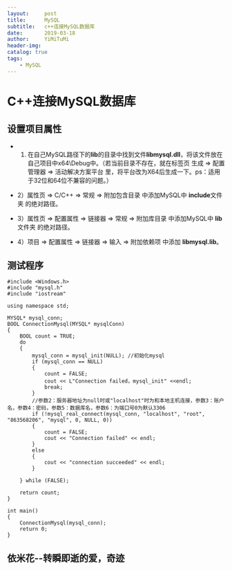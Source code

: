 ```yaml
---
layout:     post
title:      MySQL
subtitle:   c++连接MySQL数据库
date:       2019-03-18
author:     YiMiTuMi
header-img: 
catalog: true
tags:
    - MySQL
---
```


# C++连接MySQL数据库
## 设置项目属性

* 1) 在自己MySQL路径下的**lib**的目录中找到文件**libmysql.dll**，将该文件放在自己项目中x64\Debug中。（若当前目录不存在，就在标签页 生成 => 配置管理器 => 活动解决方案平台 里，将平台改为X64后生成一下。ps：适用于32位和64位不兼容的问题。）

* 2）属性页 => C/C++ => 常规 => 附加包含目录 中添加MySQL中 **include**文件夹 的绝对路径。

* 3）属性页 => 配置属性 => 链接器 => 常规 => 附加库目录 中添加MySQL中 **lib**文件夹 的绝对路径。

* 4）项目 => 配置属性 => 链接器 => 输入 => 附加依赖项 中添加 **libmysql.lib**。

## 测试程序

	#include <Windows.h>
	#include "mysql.h"
	#include "iostream"

	using namespace std;

	MYSQL* mysql_conn; 
	BOOL ConnectionMysql(MYSQL* mysqlConn)
	{
		BOOL count = TRUE;
    	do 
    	{
        	mysql_conn = mysql_init(NULL); //初始化mysql
        	if (mysql_conn == NULL)
        	{
           		count = FALSE;
            	cout << L"Connection failed，mysql_init" <<endl;
            	break;
        	}
	        //参数2：服务器地址为null时或"localhost"时为和本地主机连接，参数3：账户名，参数4：密码，参数5：数据库名，参数6：为端口号0为默认3306
        	if (!mysql_real_connect(mysql_conn, "localhost", "root", "863568206", "mysql", 0, NULL, 0)) 
        	{
            	count = FALSE;
            	cout << "Connection failed" << endl;
        	}
        	else
        	{
            	cout << "connection succeeded" << endl;
        	}

    	} while (FALSE);

    	return count;
	}

	int main()
	{
    	ConnectionMysql(mysql_conn);
    	return 0;
	}

## 依米花--转瞬即逝的爱，奇迹